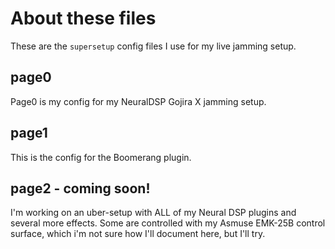 # About these files

These are the `supersetup` config files I use for my live jamming setup. 

## page0

Page0 is my config for my NeuralDSP Gojira X jamming setup.

## page1

This is the config for the Boomerang plugin.

## page2 - coming soon!

I'm working on an uber-setup with ALL of my Neural DSP plugins and several more effects. Some are controlled with my Asmuse EMK-25B control surface, which i'm not sure how I'll document here, but I'll try.
